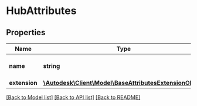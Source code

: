 # HubAttributes

## Properties
Name | Type | Description | Notes
------------ | ------------- | ------------- | -------------
**name** | **string** | displayable name of the hub | 
**extension** | [**\Autodesk\Client\Model\BaseAttributesExtensionObject**](BaseAttributesExtensionObject.md) |  | 

[[Back to Model list]](../README.md#documentation-for-models) [[Back to API list]](../README.md#documentation-for-api-endpoints) [[Back to README]](../README.md)


